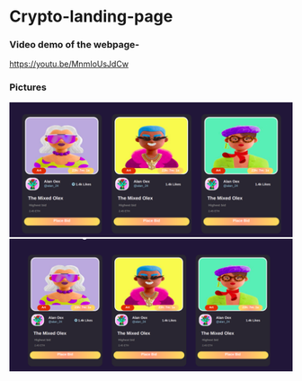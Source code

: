 # Crypto-landing-page

### Video demo of the webpage-
https://youtu.be/MnmIoUsJdCw

### Pictures

<img src="images/demo1.png">

<br>
<img src="images/demo2.png">
